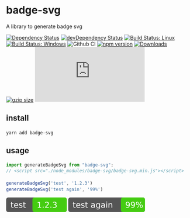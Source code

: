 # badge-svg

A library to generate badge svg

[![Dependency Status](https://david-dm.org/plantain-00/badge-svg.svg)](https://david-dm.org/plantain-00/badge-svg)
[![devDependency Status](https://david-dm.org/plantain-00/badge-svg/dev-status.svg)](https://david-dm.org/plantain-00/badge-svg#info=devDependencies)
[![Build Status: Linux](https://travis-ci.org/plantain-00/badge-svg.svg?branch=master)](https://travis-ci.org/plantain-00/badge-svg)
[![Build Status: Windows](https://ci.appveyor.com/api/projects/status/github/plantain-00/badge-svg?branch=master&svg=true)](https://ci.appveyor.com/project/plantain-00/badge-svg/branch/master)
![Github CI](https://github.com/plantain-00/badge-svg/workflows/Github%20CI/badge.svg)
[![npm version](https://badge.fury.io/js/badge-svg.svg)](https://badge.fury.io/js/badge-svg)
[![Downloads](https://img.shields.io/npm/dm/badge-svg.svg)](https://www.npmjs.com/package/badge-svg)
[![gzip size](https://img.badgesize.io/https://unpkg.com/badge-svg?compression=gzip)](https://unpkg.com/badge-svg)
[![type-coverage](https://img.shields.io/badge/dynamic/json.svg?label=type-coverage&prefix=%E2%89%A5&suffix=%&query=$.typeCoverage.atLeast&uri=https%3A%2F%2Fraw.githubusercontent.com%2Fplantain-00%2Fbadge-svg%2Fmaster%2Fpackage.json)](https://github.com/plantain-00/badge-svg)

## install

`yarn add badge-svg`

## usage

```ts
import generateBadgeSvg from "badge-svg";
// <script src="./node_modules/badge-svg/badge-svg.min.js"></script>

generateBadgeSvg('test', '1.2.3')
generateBadgeSvg('test again', '99%')
```

![test](./spec/test.svg)
![test](./spec/test2.svg)
